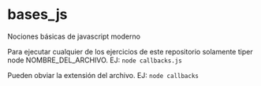 # bases_js
Nociones básicas de javascript moderno

Para ejecutar cualquier de los ejercicios de este repositorio solamente tiper node NOMBRE_DEL_ARCHIVO.
EJ:
`node callbacks.js`

Pueden obviar la extensión del archivo.
EJ:
`node callbacks`
